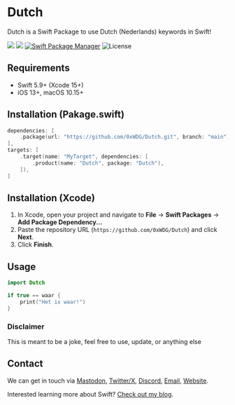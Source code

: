 # Dutch

Dutch is a Swift Package to use Dutch (Nederlands) keywords in Swift!

[![](https://img.shields.io/endpoint?url=https%3A%2F%2Fswiftpackageindex.com%2Fapi%2Fpackages%2F0xWDG%2FDutch%2Fbadge%3Ftype%3Dplatforms)](https://swiftpackageindex.com/0xWDG/Dutch)
[![](https://img.shields.io/endpoint?url=https%3A%2F%2Fswiftpackageindex.com%2Fapi%2Fpackages%2F0xWDG%2FDutch%2Fbadge%3Ftype%3Dswift-versions)](https://swiftpackageindex.com/0xWDG/Dutch)
[![Swift Package Manager](https://img.shields.io/badge/SPM-compatible-brightgreen.svg)](https://swift.org/package-manager)
![License](https://img.shields.io/github/license/0xWDG/Dutch)

## Requirements

- Swift 5.9+ (Xcode 15+)
- iOS 13+, macOS 10.15+

## Installation (Pakage.swift)

```swift
dependencies: [
    .package(url: "https://github.com/0xWDG/Dutch.git", branch: "main"),
],
targets: [
    .target(name: "MyTarget", dependencies: [
        .product(name: "Dutch", package: "Dutch"),
    ]),
]
```

## Installation (Xcode)

1. In Xcode, open your project and navigate to **File** → **Swift Packages** → **Add Package Dependency...**
2. Paste the repository URL (`https://github.com/0xWDG/Dutch`) and click **Next**.
3. Click **Finish**.

## Usage

```swift
import Dutch

if true == waar {
    print("Het is waar!")
}
```

### Disclaimer
This is meant to be a joke, feel free to use, update, or anything else

## Contact

We can get in touch via [Mastodon](https://mastodon.social/@0xWDG), [Twitter/X](https://twitter.com/0xWDG), [Discord](https://discordapp.com/users/918438083861573692), [Email](mailto:email@wesleydegroot.nl), [Website](https://wesleydegroot.nl).

Interested learning more about Swift? [Check out my blog](https://wesleydegroot.nl/blog/).
